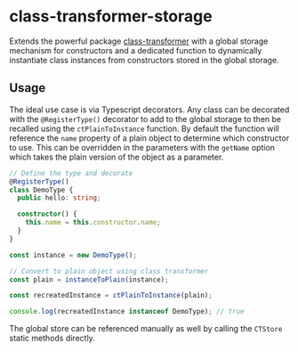 # class-transformer-storage

Extends the powerful package [class-transformer](https://github.com/typestack/class-transformer) with a global storage mechanism for constructors and a dedicated function to dynamically instantiate class instances from constructors stored in the global storage.

## Usage

The ideal use case is via Typescript decorators. Any class can be decorated with the `@RegisterType()` decorator to add to the global storage to then be recalled using the `ctPlainToInstance` function. By default the function will reference the `name` property of a plain object to determine which constructor to use. This can be overridden in the parameters with the `getName` option which takes the plain version of the object as a parameter.

```ts
// Define the type and decorate
@RegisterType()
class DemoType {
  public hello: string;

  constructor() {
    this.name = this.constructor.name;
  }
}

const instance = new DemoType();

// Convert to plain object using class transformer
const plain = instanceToPlain(instance);

const recreatedInstance = ctPlainToInstance(plain);

console.log(recreatedInstance instanceof DemoType); // true
```

The global store can be referenced manually as well by calling the `CTStore` static methods directly.
